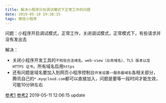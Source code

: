 ```yaml
---
title: 解决小程序只在调试模式下正常工作的问题
date: 2019-05-10 19:38:15
tags: 微信小程序
---
```


问题：小程序开启调试模式，正常工作，关闭调试模式，正常模式下，有些请求并没有发出去

解决：

- 关闭小程序开发工具的`不校验合法域名、web-view（业务域名）、TLS 版本以及 HTTPS 证书`，所有域名启用`https`
- 还有问题是域名要加入到网页小程序控制台`开发设置`--`服务器域名`各相关部分，腾讯自己的`*.myqcloud.com`都可以直接加入，问题是要等一段时间才能生效，可能10分钟左右


[参考1][1]
[参考2][2] 2019-05-11 12:06:15 update


[1]: https://developers.weixin.qq.com/community/develop/doc/55b36a507860cac08c2d9791f0df2aa6
[2]: https://developers.weixin.qq.com/community/develop/doc/e63ec2fb6639c4894471ecc9f4344933
